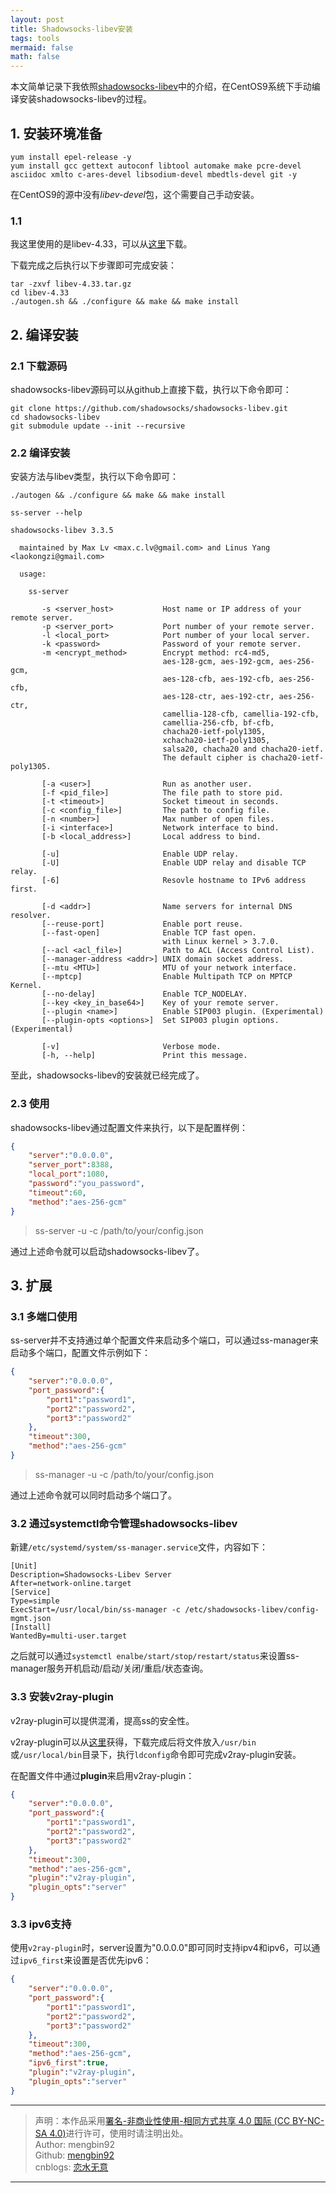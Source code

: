 ```yaml
---
layout: post
title: Shadowsocks-libev安装
tags: tools
mermaid: false
math: false
---  
```


本文简单记录下我依照[shadowsocks-libev](https://github.com/shadowsocks/shadowsocks-libev)中的介绍，在CentOS9系统下手动编译安装shadowsocks-libev的过程。  

## 1. 安装环境准备

```shell
yum install epel-release -y
yum install gcc gettext autoconf libtool automake make pcre-devel asciidoc xmlto c-ares-devel libsodium-devel mbedtls-devel git -y
```  

在CentOS9的源中没有*libev-devel*包，这个需要自己手动安装。  

### 1.1

我这里使用的是libev-4.33，可以从[这里](http://dist.schmorp.de/libev/Attic/libev-4.33.tar.gz)下载。  

下载完成之后执行以下步骤即可完成安装：  

```shell
tar -zxvf libev-4.33.tar.gz
cd libev-4.33
./autogen.sh && ./configure && make && make install
```

## 2. 编译安装

### 2.1 下载源码  

shadowsocks-libev源码可以从github上直接下载，执行以下命令即可：  

```shell
git clone https://github.com/shadowsocks/shadowsocks-libev.git
cd shadowsocks-libev
git submodule update --init --recursive
```  

### 2.2 编译安装

安装方法与libev类型，执行以下命令即可：

```shell
./autogen && ./configure && make && make install

ss-server --help

shadowsocks-libev 3.3.5

  maintained by Max Lv <max.c.lv@gmail.com> and Linus Yang <laokongzi@gmail.com>

  usage:

    ss-server

       -s <server_host>           Host name or IP address of your remote server.
       -p <server_port>           Port number of your remote server.
       -l <local_port>            Port number of your local server.
       -k <password>              Password of your remote server.
       -m <encrypt_method>        Encrypt method: rc4-md5, 
                                  aes-128-gcm, aes-192-gcm, aes-256-gcm,
                                  aes-128-cfb, aes-192-cfb, aes-256-cfb,
                                  aes-128-ctr, aes-192-ctr, aes-256-ctr,
                                  camellia-128-cfb, camellia-192-cfb,
                                  camellia-256-cfb, bf-cfb,
                                  chacha20-ietf-poly1305,
                                  xchacha20-ietf-poly1305,
                                  salsa20, chacha20 and chacha20-ietf.
                                  The default cipher is chacha20-ietf-poly1305.

       [-a <user>]                Run as another user.
       [-f <pid_file>]            The file path to store pid.
       [-t <timeout>]             Socket timeout in seconds.
       [-c <config_file>]         The path to config file.
       [-n <number>]              Max number of open files.
       [-i <interface>]           Network interface to bind.
       [-b <local_address>]       Local address to bind.

       [-u]                       Enable UDP relay.
       [-U]                       Enable UDP relay and disable TCP relay.
       [-6]                       Resovle hostname to IPv6 address first.

       [-d <addr>]                Name servers for internal DNS resolver.
       [--reuse-port]             Enable port reuse.
       [--fast-open]              Enable TCP fast open.
                                  with Linux kernel > 3.7.0.
       [--acl <acl_file>]         Path to ACL (Access Control List).
       [--manager-address <addr>] UNIX domain socket address.
       [--mtu <MTU>]              MTU of your network interface.
       [--mptcp]                  Enable Multipath TCP on MPTCP Kernel.
       [--no-delay]               Enable TCP_NODELAY.
       [--key <key_in_base64>]    Key of your remote server.
       [--plugin <name>]          Enable SIP003 plugin. (Experimental)
       [--plugin-opts <options>]  Set SIP003 plugin options. (Experimental)

       [-v]                       Verbose mode.
       [-h, --help]               Print this message.
```

至此，shadowsocks-libev的安装就已经完成了。  

### 2.3 使用  

shadowsocks-libev通过配置文件来执行，以下是配置样例：  

```json
{
    "server":"0.0.0.0",
    "server_port":8388,
    "local_port":1080,
    "password":"you_password",
    "timeout":60,
    "method":"aes-256-gcm"
}
```  

> ss-server -u -c /path/to/your/config.json

通过上述命令就可以启动shadowsocks-libev了。  

## 3. 扩展

### 3.1 多端口使用

ss-server并不支持通过单个配置文件来启动多个端口，可以通过ss-manager来启动多个端口，配置文件示例如下：  

```json
{
    "server":"0.0.0.0",
    "port_password":{
        "port1":"password1",
        "port2":"password2",
        "port3":"password2"
    },
    "timeout":300,
    "method":"aes-256-gcm"
}
```

> ss-manager -u -c /path/to/your/config.json

通过上述命令就可以同时启动多个端口了。  

### 3.2 通过systemctl命令管理shadowsocks-libev 

新建`/etc/systemd/system/ss-manager.service`文件，内容如下：  

```text
[Unit]
Description=Shadowsocks-Libev Server
After=network-online.target
[Service]
Type=simple
ExecStart=/usr/local/bin/ss-manager -c /etc/shadowsocks-libev/config-mgmt.json
[Install]
WantedBy=multi-user.target
```  

之后就可以通过`systemctl enalbe/start/stop/restart/status`来设置ss-manager服务开机启动/启动/关闭/重启/状态查询。  

### 3.3 安装v2ray-plugin  

v2ray-plugin可以提供混淆，提高ss的安全性。  

v2ray-plugin可以从[这里](https://github.com/shadowsocks/v2ray-plugin/releases/tag/v1.3.2)获得，下载完成后将文件放入`/usr/bin`或`/usr/local/bin`目录下，执行`ldconfig`命令即可完成v2ray-plugin安装。  

在配置文件中通过**plugin**来启用v2ray-plugin：  

```json
{
    "server":"0.0.0.0",
    "port_password":{
        "port1":"password1",
        "port2":"password2",
        "port3":"password2"
    },
    "timeout":300,
    "method":"aes-256-gcm",
    "plugin":"v2ray-plugin",
    "plugin_opts":"server"
}
```  

### 3.3 ipv6支持

使用`v2ray-plugin`时，server设置为"0.0.0.0"即可同时支持ipv4和ipv6，可以通过`ipv6_first`来设置是否优先ipv6：  

```json
{
    "server":"0.0.0.0",
    "port_password":{
        "port1":"password1",
        "port2":"password2",
        "port3":"password2"
    },
    "timeout":300,
    "method":"aes-256-gcm",
    "ipv6_first":true,
    "plugin":"v2ray-plugin",
    "plugin_opts":"server"
}
```

---

> 声明：本作品采用[署名-非商业性使用-相同方式共享 4.0 国际 (CC BY-NC-SA 4.0)](https://creativecommons.org/licenses/by-nc-sa/4.0/deed.zh)进行许可，使用时请注明出处。  
> Author: mengbin92  
> Github: [mengbin92](https://mengbin92.github.io/)  
> cnblogs: [恋水无意](https://www.cnblogs.com/lianshuiwuyi/)  

---
